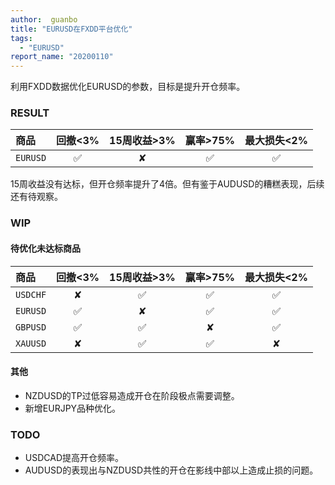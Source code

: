 ```yaml
---
author:  guanbo
title: "EURUSD在FXDD平台优化"
tags: 
  - "EURUSD"
report_name: "20200110"
---
```


利用FXDD数据优化EURUSD的参数，目标是提升开仓频率。

### RESULT  

| 商品 | 回撤<3% | 15周收益>3% | 赢率>75% | 最大损失<2%|    
|:-|:-:|:-:|:-:|:-:|
| `EURUSD` | &#9989; | &#10008;  | &#9989;  | &#9989;  |     

15周收益没有达标，但开仓频率提升了4倍。但有鉴于AUDUSD的糟糕表现，后续还有待观察。

### WIP

#### 待优化未达标商品

| 商品 | 回撤<3% | 15周收益>3% | 赢率>75% | 最大损失<2%|    
|:-|:-:|:-:|:-:|:-:|
| `USDCHF` | &#10008; | &#9989;  | &#9989;  | &#9989;  |     
| `EURUSD` | &#9989; | &#10008;  | &#9989;  | &#9989;  |     
| `GBPUSD` | &#9989; | &#9989;  | &#10008;  | &#9989;  |     
| `XAUUSD` | &#10008; | &#9989;  | &#9989;  | &#10008;  |     

#### 其他
- NZDUSD的TP过低容易造成开仓在阶段极点需要调整。
- 新增EURJPY品种优化。

### TODO
- USDCAD提高开仓频率。
- AUDUSD的表现出与NZDUSD共性的开仓在影线中部以上造成止损的问题。
